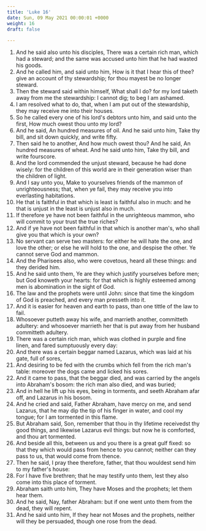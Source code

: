 ```yaml
---
title: 'Luke 16'
date: Sun, 09 May 2021 00:00:01 +0000
weight: 16
draft: false
  
---
```


1. And he said also unto his disciples, There was a certain rich man, which had a steward; and the same was accused unto him that he had wasted his goods.
2. And he called him, and said unto him, How is it that I hear this of thee? give an account of thy stewardship; for thou mayest be no longer steward.
3. Then the steward said within himself, What shall I do? for my lord taketh away from me the stewardship: I cannot dig; to beg I am ashamed.
4. I am resolved what to do, that, when I am put out of the stewardship, they may receive me into their houses.
5. So he called every one of his lord's debtors unto him, and said unto the first, How much owest thou unto my lord?
6. And he said, An hundred measures of oil. And he said unto him, Take thy bill, and sit down quickly, and write fifty.
7. Then said he to another, And how much owest thou? And he said, An hundred measures of wheat. And he said unto him, Take thy bill, and write fourscore.
8. And the lord commended the unjust steward, because he had done wisely: for the children of this world are in their generation wiser than the children of light.
9. And I say unto you, Make to yourselves friends of the mammon of unrighteousness; that, when ye fail, they may receive you into everlasting habitations.
10. He that is faithful in that which is least is faithful also in much: and he that is unjust in the least is unjust also in much.
11. If therefore ye have not been faithful in the unrighteous mammon, who will commit to your trust the true riches?
12. And if ye have not been faithful in that which is another man's, who shall give you that which is your own?
13. No servant can serve two masters: for either he will hate the one, and love the other; or else he will hold to the one, and despise the other. Ye cannot serve God and mammon.
14. And the Pharisees also, who were covetous, heard all these things: and they derided him.
15. And he said unto them, Ye are they which justify yourselves before men; but God knoweth your hearts: for that which is highly esteemed among men is abomination in the sight of God.
16. The law and the prophets were until John: since that time the kingdom of God is preached, and every man presseth into it.
17. And it is easier for heaven and earth to pass, than one tittle of the law to fail.
18. Whosoever putteth away his wife, and marrieth another, committeth adultery: and whosoever marrieth her that is put away from her husband committeth adultery.
19. There was a certain rich man, which was clothed in purple and fine linen, and fared sumptuously every day:
20. And there was a certain beggar named Lazarus, which was laid at his gate, full of sores,
21. And desiring to be fed with the crumbs which fell from the rich man's table: moreover the dogs came and licked his sores.
22. And it came to pass, that the beggar died, and was carried by the angels into Abraham's bosom: the rich man also died, and was buried;
23. And in hell he lift up his eyes, being in torments, and seeth Abraham afar off, and Lazarus in his bosom.
24. And he cried and said, Father Abraham, have mercy on me, and send Lazarus, that he may dip the tip of his finger in water, and cool my tongue; for I am tormented in this flame.
25. But Abraham said, Son, remember that thou in thy lifetime receivedst thy good things, and likewise Lazarus evil things: but now he is comforted, and thou art tormented.
26. And beside all this, between us and you there is a great gulf fixed: so that they which would pass from hence to you cannot; neither can they pass to us, that would come from thence.
27. Then he said, I pray thee therefore, father, that thou wouldest send him to my father's house:
28. For I have five brethren; that he may testify unto them, lest they also come into this place of torment.
29. Abraham saith unto him, They have Moses and the prophets; let them hear them.
30. And he said, Nay, father Abraham: but if one went unto them from the dead, they will repent.
31. And he said unto him, If they hear not Moses and the prophets, neither will they be persuaded, though one rose from the dead.
